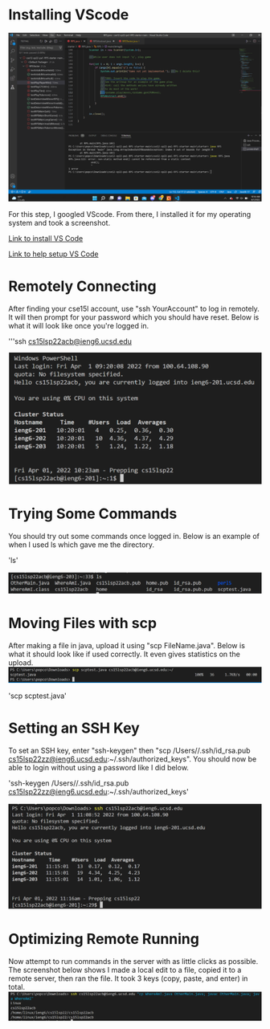 # Installing VScode
![Image 1](Screenshot1.png)

For this step, I googled VScode. From there, I installed it for my operating system and took a screenshot.

[Link to install VS Code](https://code.visualstudio.com/download)

[Link to help setup VS Code](https://code.visualstudio.com/docs/setup/setup-overview)

# Remotely Connecting
After finding your cse15l account, use "ssh YourAccount" to log in remotely. It will then prompt for your password which you should have reset. Below is what it will look like once you're logged in.

'''ssh cs15lsp22acb@ieng6.ucsd.edu


![Image 2](Screenshot2.png)
# Trying Some Commands
You should try out some commands once logged in. Below is an example of when I used ls which gave me the directory. 

'ls'

![Image 3](Screenshot3.png)
# Moving Files with scp
After making a file in java, upload it using "scp FileName.java". Below is what it should look like if used correctly. It even gives statistics on the upload.
![Image 4](Screenshot4.png)

'scp scptest.java'

# Setting an SSH Key
To set an SSH key, enter "ssh-keygen" then "scp /Users/<user-name>/.ssh/id_rsa.pub cs15lsp22zz@ieng6.ucsd.edu:~/.ssh/authorized_keys". You should now be able to login without using a password like I did below.
  
'ssh-keygen /Users/<user-name>/.ssh/id_rsa.pub cs15lsp22zz@ieng6.ucsd.edu:~/.ssh/authorized_keys'
  
![Image 5](Screenshot5.png)
# Optimizing Remote Running
Now attempt to run commands in the server with as little clicks as possible. The screenshot below shows I made a local edit to a file, copied it to a remote server, then ran the file. It took 3 keys (copy, paste, and enter) in total.
![Image 6](Screenshot6.png)
